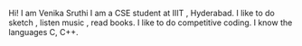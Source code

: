 Hi! I am Venika Sruthi
I am a CSE student at IIIT , Hyderabad.
I like to do sketch , listen music , read books.
I like to do competitive coding.
I know the languages C, C++.

